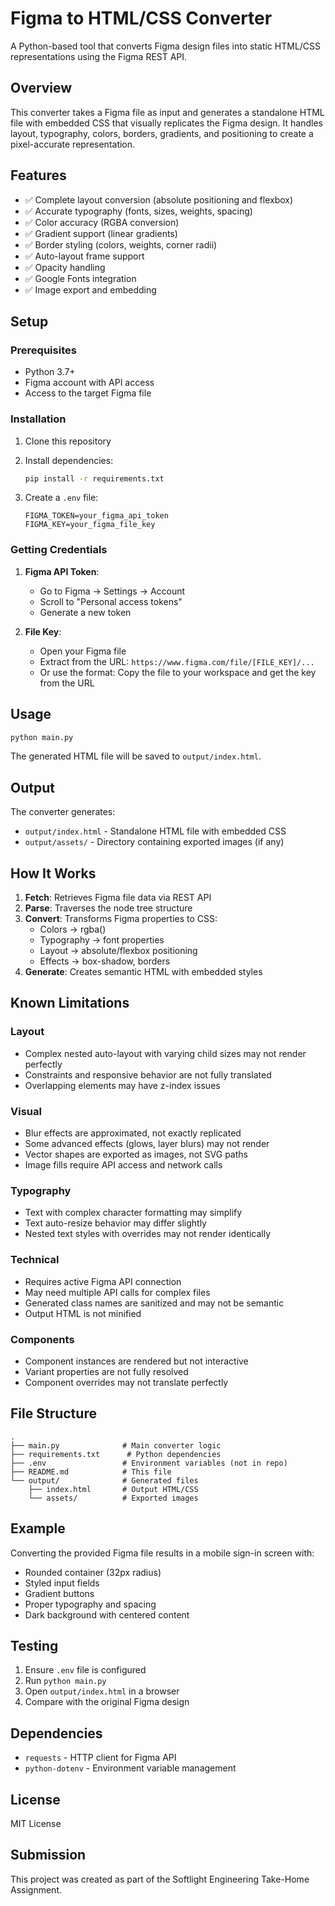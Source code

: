 # Figma to HTML/CSS Converter

A Python-based tool that converts Figma design files into static HTML/CSS representations using the Figma REST API.

## Overview

This converter takes a Figma file as input and generates a standalone HTML file with embedded CSS that visually replicates the Figma design. It handles layout, typography, colors, borders, gradients, and positioning to create a pixel-accurate representation.

## Features

- ✅ Complete layout conversion (absolute positioning and flexbox)
- ✅ Accurate typography (fonts, sizes, weights, spacing)
- ✅ Color accuracy (RGBA conversion)
- ✅ Gradient support (linear gradients)
- ✅ Border styling (colors, weights, corner radii)
- ✅ Auto-layout frame support
- ✅ Opacity handling
- ✅ Google Fonts integration
- ✅ Image export and embedding

## Setup

### Prerequisites

- Python 3.7+
- Figma account with API access
- Access to the target Figma file

### Installation

1. Clone this repository
2. Install dependencies:
   ```bash
   pip install -r requirements.txt
   ```

3. Create a `.env` file:
   ```env
   FIGMA_TOKEN=your_figma_api_token
   FIGMA_KEY=your_figma_file_key
   ```

### Getting Credentials

1. **Figma API Token**: 
   - Go to Figma → Settings → Account
   - Scroll to "Personal access tokens"
   - Generate a new token

2. **File Key**:
   - Open your Figma file
   - Extract from the URL: `https://www.figma.com/file/[FILE_KEY]/...`
   - Or use the format: Copy the file to your workspace and get the key from the URL

## Usage

```bash
python main.py
```

The generated HTML file will be saved to `output/index.html`.

## Output

The converter generates:
- `output/index.html` - Standalone HTML file with embedded CSS
- `output/assets/` - Directory containing exported images (if any)

## How It Works

1. **Fetch**: Retrieves Figma file data via REST API
2. **Parse**: Traverses the node tree structure
3. **Convert**: Transforms Figma properties to CSS:
   - Colors → rgba()
   - Typography → font properties
   - Layout → absolute/flexbox positioning
   - Effects → box-shadow, borders
4. **Generate**: Creates semantic HTML with embedded styles

## Known Limitations

### Layout
- Complex nested auto-layout with varying child sizes may not render perfectly
- Constraints and responsive behavior are not fully translated
- Overlapping elements may have z-index issues

### Visual
- Blur effects are approximated, not exactly replicated
- Some advanced effects (glows, layer blurs) may not render
- Vector shapes are exported as images, not SVG paths
- Image fills require API access and network calls

### Typography
- Text with complex character formatting may simplify
- Text auto-resize behavior may differ slightly
- Nested text styles with overrides may not render identically

### Technical
- Requires active Figma API connection
- May need multiple API calls for complex files
- Generated class names are sanitized and may not be semantic
- Output HTML is not minified

### Components
- Component instances are rendered but not interactive
- Variant properties are not fully resolved
- Component overrides may not translate perfectly

## File Structure

```
.
├── main.py              # Main converter logic
├── requirements.txt      # Python dependencies
├── .env                 # Environment variables (not in repo)
├── README.md            # This file
└── output/              # Generated files
    ├── index.html       # Output HTML/CSS
    └── assets/          # Exported images
```

## Example

Converting the provided Figma file results in a mobile sign-in screen with:
- Rounded container (32px radius)
- Styled input fields
- Gradient buttons
- Proper typography and spacing
- Dark background with centered content

## Testing

1. Ensure `.env` file is configured
2. Run `python main.py`
3. Open `output/index.html` in a browser
4. Compare with the original Figma design

## Dependencies

- `requests` - HTTP client for Figma API
- `python-dotenv` - Environment variable management

## License

MIT License

## Submission

This project was created as part of the Softlight Engineering Take-Home Assignment.

